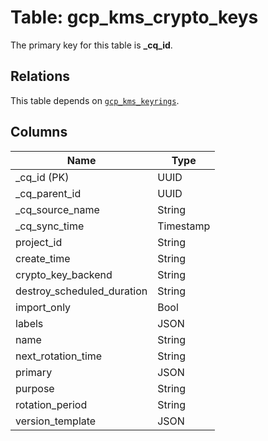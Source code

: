 # Table: gcp_kms_crypto_keys



The primary key for this table is **_cq_id**.

## Relations
This table depends on [`gcp_kms_keyrings`](gcp_kms_keyrings.md).

## Columns
| Name          | Type          |
| ------------- | ------------- |
|_cq_id (PK)|UUID|
|_cq_parent_id|UUID|
|_cq_source_name|String|
|_cq_sync_time|Timestamp|
|project_id|String|
|create_time|String|
|crypto_key_backend|String|
|destroy_scheduled_duration|String|
|import_only|Bool|
|labels|JSON|
|name|String|
|next_rotation_time|String|
|primary|JSON|
|purpose|String|
|rotation_period|String|
|version_template|JSON|